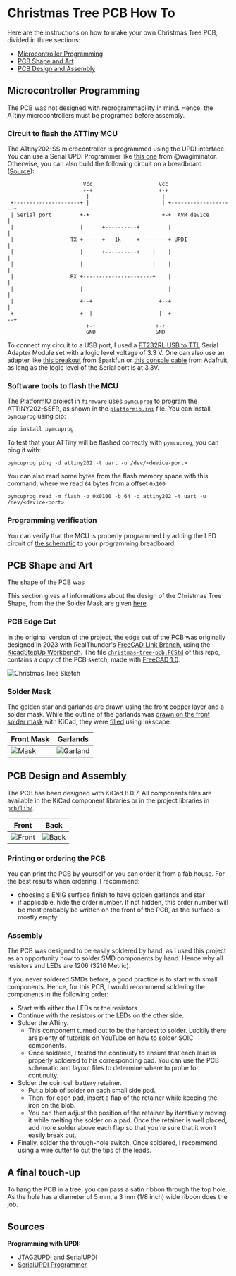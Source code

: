 # Christmas Tree PCB How To

Here are the instructions on how to make your own Christmas Tree PCB, divided in three sections:

- [Microcontroller Programming](#microcontroller-programming)
- [PCB Shape and Art](#pcb-shape-and-art)
- [PCB Design and Assembly](#pcb-design-and-assembly)

## Microcontroller Programming

The PCB was not designed with reprogrammability in mind.
Hence, the ATtiny microcontrollers must be programed before assembly.

### Circuit to flash the ATTiny MCU

The ATtiny202-SS microcontroller is programmed using the UPDI interface.
You can use a Serial UPDI Programmer like [this one](https://github.com/wagiminator/AVR-Programmer/tree/master/SerialUPDI_Programmer) from @wagiminator.
Otherwise, you can also build the following circuit on a breadboard ([Source](https://github.com/microchip-pic-avr-tools/pymcuprog?tab=readme-ov-file#serial-port-updi-pyupdi)):

```
                        Vcc                     Vcc
                        +-+                     +-+
                         |                       |
 +---------------------+ |                       | +--------------------+
 | Serial port         +-+                       +-+  AVR device        |
 |                     |      +----------+         |                    |
 |                  TX +------+   1k     +---------+ UPDI               |
 |                     |      +----------+    |    |                    |
 |                     |                      |    |                    |
 |                  RX +----------------------+    |                    |
 |                     |                           |                    |
 |                     +--+                     +--+                    |
 +---------------------+  |                     |  +--------------------+
                         +-+                   +-+
                         GND                   GND
```

To connect my circuit to a USB port, I used a [FT232RL USB to TTL](https://www.amazon.ca/dp/B01JG8H5U4) Serial Adapter Module set with a logic level voltage of 3.3 V.
One can also use an adapter like [this breakout](https://www.sparkfun.com/products/9873) from Sparkfun or [this console cable](https://www.adafruit.com/product/954) from Adafruit, as long as the logic level of the Serial port is at 3.3V.

### Software tools to flash the MCU

The PlatformIO project in [`firmware`](firmware) uses [`pymcuprog`](https://github.com/microchip-pic-avr-tools/pymcuprog) to program the ATTINY202-SSFR, as shown in the [`platformio.ini`](firmware/platformio.ini#L28) file.
You can install `pymcuprog` using pip:

```sh
pip install pymcuprog
```

To test that your ATTiny will be flashed correctly with `pymcuprog`, you can ping it with:

```console
pymcuprog ping -d attiny202 -t uart -u /dev/<device-port>
```

You can also read some bytes from the flash memory space with this command, where we read `64` bytes from a offset `0x100`

```console
pymcuprog read -m flash -o 0x0100 -b 64 -d attiny202 -t uart -u /dev/<device-port>
```

### Programming verification

You can verify that the MCU is properly programmed by adding the LED circuit of [the schematic](pcb/output/schematics.pdf) to your programming breadboard.

## PCB Shape and Art

<!-- TOOD: Complete this text -->

The shape of the PCB was

This section gives all informations about the design of the Christmas Tree Shape, from the the Solder Mask are given [here](mcad).

### PCB Edge Cut

In the original version of the project, the edge cut of the PCB was originally designed in 2023 with RealThunder's [FreeCAD Link Branch](https://github.com/realthunder/FreeCAD), using the [KicadStepUp Workbench](https://wiki.freecad.org/KicadStepUp_Workbench).
The file [`christmas-tree-pcb.FCStd`](mcad/christmas-tree-pcb.FCStd) of this repo, contains a copy of the PCB sketch, made with [FreeCAD 1.0](https://wiki.freecad.org/Release_notes_1.0).

![Christmas Tree Sketch](mcad/sketch.png)

### Solder Mask

The golden star and garlands are drawn using the front copper layer and a solder mask. While the outline of the garlands was [drawn on the front solder mask](mcad/front-mask.svg) with KiCad, they were [filled](mcad/garlands.svg) using Inkscape.

| Front Mask                   | Garlands                      |
| ---------------------------- | ----------------------------- |
| ![Mask](mcad/front-mask.svg) | ![Garland](mcad/garlands.svg) |

## PCB Design and Assembly

The PCB has been designed with KiCad 8.0.7. All components files are available in the KiCad component libraries or in the project libraries in [`pcb/lib/`](pcb/lib).

| Front                    | Back                   |
| ------------------------ | ---------------------- |
| ![Front](docs/front.png) | ![Back](docs/back.png) |

### Printing or ordering the PCB

You can print the PCB by yourself or you can order it from a fab house.
For the best results when ordering, I recommend:

* choosing a ENIG surface finish to have golden garlands and star
* if applicable, hide the order number. If not hidden, this order number will be most probably be written on the front of the PCB, as the surface is mostly empty.

### Assembly

The PCB was designed to be easily soldered by hand, as I used this project as an opportunity how to solder SMD components by hand.
Hence why all resistors and LEDs are 1206 (3216 Metric).

If you never soldered SMDs before, a good practice is to start with small components.
Hence, for this PCB, I would recommend soldering the components in the following order:

* Start with either the LEDs or the resistors
* Continue with the resistors or the LEDs on the other side.
* Solder the ATtiny.
  * This component turned out to be the hardest to solder. Luckily there are plenty of tutorials on YouTube on how to solder SOIC components.
  * Once soldered, I tested the continuity to ensure that each lead is properly soldered to his corresponding pad. You can use the PCB schematic and layout files to determine where to probe for continuity.
* Solder the coin cell battery retainer.
  * Put a blob of solder on each small side pad.
  * Then, for each pad, insert a flap of the retainer while keeping the iron on the blob.
  * You can then adjust the position of the retainer by iteratively moving it while melting the solder on a pad. Once the retainer is well placed, add more solder above each flap so that you're sure that it won't easily break out.
* Finally, solder the through-hole switch. Once soldered, I recommend using a wire cutter to cut the tips of the leads.

## A final touch-up

To hang the PCB in a tree, you can pass a satin ribbon through the top hole.
As the hole has a diameter of 5 mm, a 3 mm (1/8 inch) wide ribbon does the job.

## Sources

**Programming with UPDI:**

* [JTAG2UPDI and SerialUPDI](https://teddywarner.org/Projects/SerialUPDI)
* [SerialUPDI Programmer](https://github.com/wagiminator/AVR-Programmer/tree/master/SerialUPDI_Programmer)

